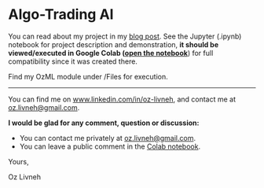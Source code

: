 # Algo-Trading AI
You can read about my project in my [blog post](http://ozzisphere.wordpress.com/2018/12/08/algo-trading-ai-demo-project/).
See the Jupyter (.ipynb) notebook for project description and demonstration, **it should be viewed/executed in Google Colab ([open the notebook](http://colab.research.google.com/drive/1mOTbXkcrulDkOrMAoAnBQ_OV3veESunI)**) for full compatibility since it was created there.

Find my OzML module under /Files for execution.

---
You can find me on www.linkedin.com/in/oz-livneh, and contact me at oz.livneh@gmail.com.

**I would be glad for any comment, question or discussion:**
* You can contact me privately at oz.livneh@gmail.com.
* You can leave a public comment in the [Colab notebook](http://colab.research.google.com/drive/1mOTbXkcrulDkOrMAoAnBQ_OV3veESunI).

Yours,

Oz Livneh

